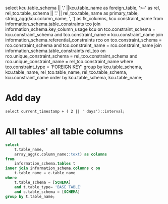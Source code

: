 select kcu.table_schema || '.' ||kcu.table_name as foreign_table,
       '>-' as rel,
       rel_tco.table_schema || '.' || rel_tco.table_name as primary_table,
       string_agg(kcu.column_name, ', ') as fk_columns,
       kcu.constraint_name
from information_schema.table_constraints tco
join information_schema.key_column_usage kcu
          on tco.constraint_schema = kcu.constraint_schema
          and tco.constraint_name = kcu.constraint_name
join information_schema.referential_constraints rco
          on tco.constraint_schema = rco.constraint_schema
          and tco.constraint_name = rco.constraint_name
join information_schema.table_constraints rel_tco
          on rco.unique_constraint_schema = rel_tco.constraint_schema
          and rco.unique_constraint_name = rel_tco.constraint_name
where tco.constraint_type = 'FOREIGN KEY'
group by kcu.table_schema,
         kcu.table_name,
         rel_tco.table_name,
         rel_tco.table_schema,
         kcu.constraint_name
order by kcu.table_schema,
         kcu.table_name;


# Add day 
```
select current_timestamp + ( 2 || ' days')::interval;
```

#  All tables' all table columns
```sql
select
    t.table_name,
    array_agg(c.column_name::text) as columns
from
    information_schema.tables t
inner join information_schema.columns c on
    t.table_name = c.table_name
where
    t.table_schema = [SCHEMA]
    and t.table_type= 'BASE TABLE'
    and c.table_schema = [SCHEMA]
group by t.table_name;
```
